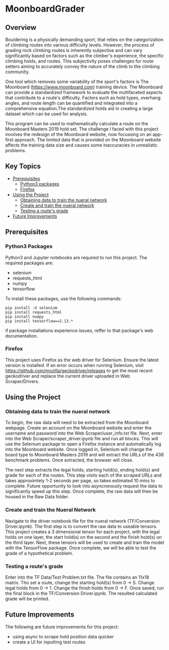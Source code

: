 # MoonboardGrader

## Overview

Bouldering is a physically demanding sport, that relies on the categorization of climbing routes into various difficulty levels. However, the process of grading rock climbing routes is inherently subjective and can vary significantly based on factors such as the climber's experience, the specific climbing holds, and routes. This subjectivity poses challenges for route setters aiming to accurately convey the nature of the climb to the climbing community. 

One tool which removes some variability of the sport's factors is The Moonboard (https://www.moonboard.com) training device. The Moonboard can provide a standardized framework to evaluate the multifaceted aspects that contribute to a route's difficulty. Factors such as hold types, overhang angles, and route length can be quantified and integrated into a comprehensive equation.The standardized holds aid in creating a large dataset which can be used for analysis.

This program can be used to mathematically calculate a route on the Moonboard Masters 2019 hold set. The challenge I faced with this project involves the redesign of the Moonboard website, now focussing on an app-first approach. The limited data that is provided on the Moonboard website affects the training data size and causes some inaccuracies in unrealistic problems.

## Key Topics
* [Prerequisites](#Prerequisites)
  * [Python3 packages](#python3-packages)
  * [Firefox](#firefox)
* [Using the Project](#using-the-project)  
  *  [Obtaining data to train the nueral network](#obtaining-data-to-train-the-nueral-network)
  *  [Create and train the nueral network](#create-and-train-the-nueral-network)
  *  [Testing a route's grade](#testing-a-route's-grade)
* [Future Improvements](#future-improvements) 


## Prerequisites
### Python3 Packages
Python3 and Jupyter notebooks are required to run this project. The required packages are:
* selenium
* requests_html
* numpy
* tensorflow

To install these packages, use the following commands:

```
pip install -U selenium
pip install requests_html
pip install numpy
pip install tensorflow==2.13.*
```

if package installations experience issues, reffer to that package's web documentation.

### Firefox
This project uses Firefox as the web driver for Selenium. Ensure the latest version is installed. If an error occurs when running Selenium, visit https://github.com/mozilla/geckodriver/releases to get the most recent geckodriver and replace the current driver uploaded in Web Scraper/Drivers.

## Using the Project
### Obtaining data to train the nueral network
To begin, the raw data will need to be extracted from the Moonboard webpage. Create an account on the Moonboard website and enter the username and password into the Web Scraper/user_info.txt file. Next, enter into the Web Scraper/scraper_driver.ipynb file and run all blocks. This will use the Selenium package to open a Firefox instance and automatically log into the Moonboard website. Once logged in, Selenium will change the board type to Moonboard Masters 2019 and will extract the URLs of the 438 benchmark problems. Once extracted, the browser will close.

The next step extracts the legal holds, starting hold(s), ending hold(s) and grade for each of the routes. This step visits each of the scraped URLs and takes approximtely 1-2 seconds per page, so takes estimated 10 mins to complete. Future opportunity to look into asyncronously request the data to significantly speed up this step. Once complete, the raw data will then be housed in the Raw Data folder.

### Create and train the Nueral Network
Navigate to the driver notebook file for the nueral network (TF/Conversion Driver.ipynb). The first step is to convert the raw data to useable tensors. This project creates a 3 dimensional tensor for each project, with the legal holds on one layer, the start hold(s) on the second and the finish hold(s) on the third layer. Next, these tensors will be used to create and train the model with the TensorFlow package. Once complete, we will be able to test the grade of a hypothetical problem.

### Testing a route's grade
Enter into the TF Data/Test Problem.txt file. The file contains an 11x18 matrix. Tho set a route, change the starting hold(s) from 0 -> S. Change legal holds from 0 -> 1. Change the finish holds from 0 -> F. Once saved, run the final block in the TF/Conversion Driver.ipynb. The resulted calculated grade will be printed.

## Future Improvements
The following are future improvements for this project:
* using async to scrape hold position data quicker
* create a UI for inputting test routes
